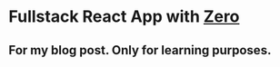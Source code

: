 # Fullstack React App with [Zero](https://zeroserver.io/)

## For my blog post. Only for learning purposes.
